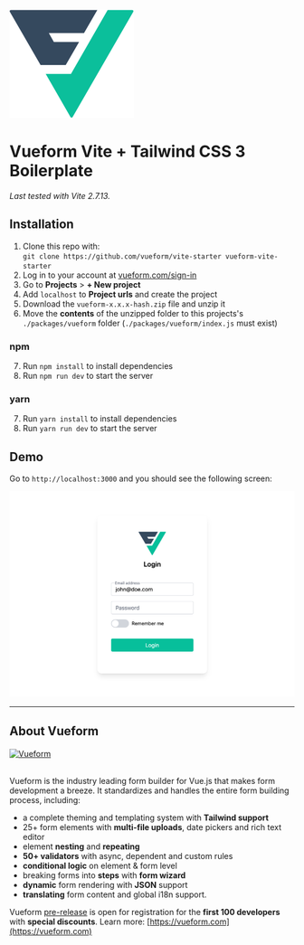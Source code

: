 <br>
<a href="https://vueform.com?ref=github" target="_blank">

![Vueform](./assets/logo.svg)

</a>

# Vueform Vite + Tailwind CSS 3 Boilerplate

*Last tested with Vite 2.7.13.*

## Installation

1. Clone this repo with:<br>`git clone https://github.com/vueform/vite-starter vueform-vite-starter`
2. Log in to your account at <a href="https://vueform.com/sign-in" target="_blank">vueform.com/sign-in</a>
3. Go to **Projects** > **+ New project**
4. Add `localhost` to **Project urls** and create the project
5. Download the `vueform-x.x.x-hash.zip` file and unzip it
6. Move the **contents** of the unzipped folder to this projects's `./packages/vueform` folder (`./packages/vueform/index.js` must exist)

### npm

7. Run `npm install` to install dependencies
8. Run `npm run dev` to start the server

### yarn

7. Run `yarn install` to install dependencies
8. Run `yarn run dev` to start the server

## Demo

Go to `http://localhost:3000` and you should see the following screen:

![Vueform demo](./assets/demo.png)

---

## About Vueform

<a href="https://vueform.com?ref=ghb">
  <img align="center" src="https://github.com/vueform/multiselect/raw/main/assets/vueform-banner.png" alt="Vueform" title="Vueform">
</a>

<br>
<br>

Vueform is the industry leading form builder for Vue.js that makes form development a breeze. It standardizes and handles the entire form building process, including:
- a complete theming and templating system with **Tailwind support**
- 25+ form elements with **multi-file uploads**, date pickers and rich text editor
- element **nesting** and **repeating**
- **50+ validators** with async, dependent and custom rules
- **conditional logic** on element & form level
- breaking forms into **steps** with **form wizard**
- **dynamic** form rendering with **JSON** support
- **translating** form content and global i18n support.

Vueform [pre-release](https://vueform.com) is open for registration for the **first 100 developers** with **special discounts**. Learn more: [https://vueform.com](https://vueform.com)
